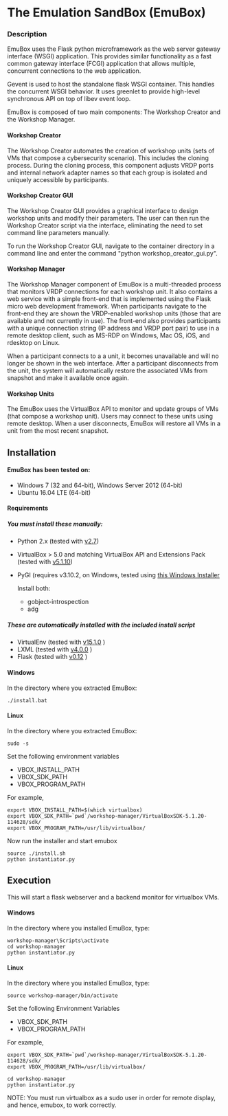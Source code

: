 # The Emulation SandBox (EmuBox)

### Description
EmuBox uses the Flask python microframework as the web server gateway interface (WSGI) application.
This provides similar functionality as a fast common gateway interface (FCGI) application that allows 
multiple, concurrent connections to the web application.

Gevent is used to host the standalone flask WSGI container. This handles the concurrent WSGI behavior. It uses 
greenlet to provide high-level synchronous API on top of libev event loop. 

EmuBox is composed of two main components: The Workshop Creator and the Workshop Manager.

#### Workshop Creator
The Workshop Creator automates the creation of workshop units (sets of VMs that compose a cybersecurity scenario). This includes the cloning process.
During the cloning process, this component adjusts VRDP ports and internal
network adapter names so that each group is isolated and uniquely accessible by
participants.

#### Workshop Creator GUI
The Workshop Creator GUI provides a graphical interface to design workshop units and modify their parameters.  The user can then run the Workshop Creator script via the interface, eliminating the need to set command line parameters manually.

To run the Workshop Creator GUI, navigate to the container directory in a command line and enter the command "python workshop_creator_gui.py".

#### Workshop Manager

The Workshop Manager component of EmuBox is a multi-threaded process that
monitors VRDP connections for each workshop unit. It also contains a web service
with a simple front-end that is implemented using the Flask micro web development
framework. When participants navigate to the front-end they are shown the
VRDP-enabled workshop units (those that are available and not currently in use).
The front-end also provides participants with a unique connection string (IP
address and VRDP port pair) to use in a remote desktop client, such as MS-RDP on
Windows, Mac OS, iOS, and rdesktop on Linux.

When a participant connects to a a unit, it becomes unavailable and will no
longer be shown in the web interface. After a participant disconnects from the
unit, the system will automatically restore the associated VMs from snapshot
and make it available once again.

#### Workshop Units

The EmuBox uses the VirtualBox API to monitor and update groups of VMs (that compose a workshop unit). Users may connect to these units using remote desktop. When a user disconnects, EmuBox will restore all VMs in a unit from the most recent snapshot.

## Installation
#### EmuBox has been tested on:
* Windows 7 (32 and 64-bit), Windows Server 2012 (64-bit)
* Ubuntu 16.04 LTE (64-bit)

#### Requirements
##### You must install these manually:
* Python 2.x (tested with [v2.7](https://www.python.org/download/releases/2.7/))
* VirtualBox > 5.0 and matching VirtualBox API and Extensions Pack (tested with [v5.1.10](https://www.virtualbox.org/wiki/Downloads))
* PyGI (requires v3.10.2, on Windows, tested using [this Windows Installer](https://sourceforge.net/projects/pygobjectwin32/files/pygi-aio-3.10.2-win32_rev18-setup.exe/download)
    
    Install both:
    * gobject-introspection
    * adg

##### These are automatically installed with the included install script
* VirtualEnv (tested with [v15.1.0](https://virtualenv.pypa.io/en/stable/) )
* LXML (tested with [v4.0.0](http://lxml.de/changes-4.0.0.html) )
* Flask (tested with [v0.12](http://pypi.python.org/pypi/Flask/0.12) )

#### Windows
In the directory where you extracted EmuBox:
```
./install.bat
```

#### Linux
In the directory where you extracted EmuBox:
```
sudo -s
```
Set the following environment variables

* VBOX_INSTALL_PATH
* VBOX_SDK_PATH
* VBOX_PROGRAM_PATH

For example, 
```
export VBOX_INSTALL_PATH=$(which virtualbox)
export VBOX_SDK_PATH=`pwd`/workshop-manager/VirtualBoxSDK-5.1.20-114628/sdk/
export VBOX_PROGRAM_PATH=/usr/lib/virtualbox/
```
Now run the installer and start emubox
```
source ./install.sh
python instantiator.py
```

## Execution

This will start a flask webserver and a backend monitor for virtualbox VMs.
#### Windows
In the directory where you installed EmuBox, type:
```
workshop-manager\Scripts\activate
cd workshop-manager
python instantiator.py
```

#### Linux
In the directory where you installed EmuBox, type:
```
source workshop-manager/bin/activate
```
Set the following Environment Variables

* VBOX_SDK_PATH
* VBOX_PROGRAM_PATH

For example,
```
export VBOX_SDK_PATH=`pwd`/workshop-manager/VirtualBoxSDK-5.1.20-114628/sdk/
export VBOX_PROGRAM_PATH=/usr/lib/virtualbox/
``` 

```
cd workshop-manager
python instantiator.py
```

NOTE: You must run virtualbox as a sudo user in order for remote display, and hence, emubox, to work correctly.

